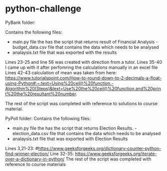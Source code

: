 # python-challenge

PyBank folder:

Contains the following files: 
- main.py file the has the script that returns result of Financial Analysis
-budget_data.csv file that contains the data which needs to be analysed
- analaysis.txt file that was exported with the results

Lines 23-25 and line 56 was created with direction from a tutor. 
Lines 35-40 I came up with it after perfomring the calculations manually in an excel file
Lines 42-43 calculation of mean was taken from here: https://www.tutorialspoint.com/How-to-round-down-to-2-decimals-a-float-using-Python#:~:text=Using%20ceil()%20function,-Algorithm%20(Steps)&text=Use%20the%20ceil()%20function,and%20print%20the%20resultant%20number.

The rest of the script was completed with reference to solutions to course material.

PyPoll folder:
Contains the following files: 
- main.py file the has the script that returns Election Results. 
-election_data.csv file that contains the data which needs to be analysed
- analaysis.txt file that was exported with Election Results 

Lines 3,21-23: #https://www.geeksforgeeks.org/dictionary-counter-python-find-winner-election/
Line 32-35: https://www.geeksforgeeks.org/iterate-over-a-dictionary-in-python/
The rest of the script was completed with reference to course materials
